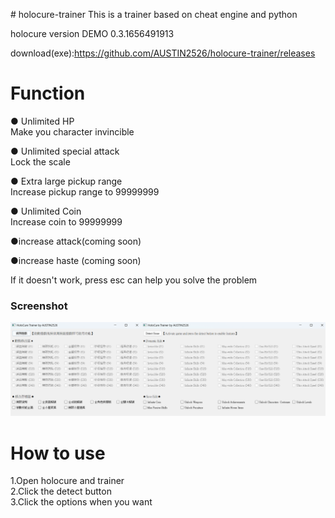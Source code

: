 ﻿﻿# holocure-trainer
This is a trainer based on cheat engine and python 

holocure version DEMO 0.3.1656491913  

download(exe):https://github.com/AUSTIN2526/holocure-trainer/releases

# Function
● Unlimited HP  
  Make you character invincible  
  
● Unlimited special attack  
  Lock the scale  

● Extra large pickup range  
  Increase pickup range to 99999999 

● Unlimited Coin  
  Increase coin to 99999999  
  
●increase attack(coming soon)  

●increase haste (coming soon)  
    
If it doesn't work, press esc can help you solve the problem  

### Screenshot
![Image text](https://github.com/AUSTIN2526/holocure-trainer/blob/main/screen.png)
   
# How to use
1.Open holocure and trainer  
2.Click the detect button  
3.Click the options when you want